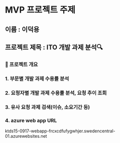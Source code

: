 # MVP 프로젝트 주제
## 이름 : 이덕용
## 프로젝트 제목 : ITO 개발 과제 분석🔍
### 📃 프로젝트 개요
### 1. 부문별 개발 과제 수용률 분석
### 2. 요청자별 개발 과제 수용률 분석, 요청 추이 조회
### 3. 유사 요청 과제 검색(이슈, 소요기간 등)
### 4. azure web app URL
ktds15-0917-webapp-frcxcdfufygwhjer.swedencentral-01.azurewebsites.net
